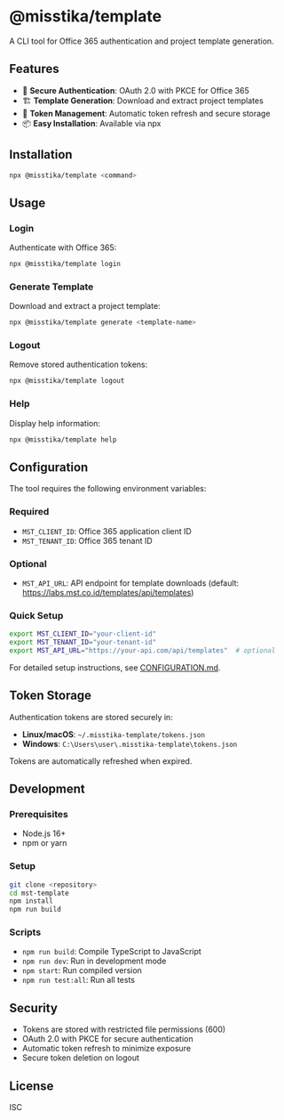 # @misstika/template

A CLI tool for Office 365 authentication and project template generation.

## Features

- 🔐 **Secure Authentication**: OAuth 2.0 with PKCE for Office 365
- 🏗️ **Template Generation**: Download and extract project templates
- 🔄 **Token Management**: Automatic token refresh and secure storage
- 📦 **Easy Installation**: Available via npx

## Installation

```bash
npx @misstika/template <command>
```

## Usage

### Login
Authenticate with Office 365:
```bash
npx @misstika/template login
```

### Generate Template
Download and extract a project template:
```bash
npx @misstika/template generate <template-name>
```

### Logout
Remove stored authentication tokens:
```bash
npx @misstika/template logout
```

### Help
Display help information:
```bash
npx @misstika/template help
```

## Configuration

The tool requires the following environment variables:

### Required
- `MST_CLIENT_ID`: Office 365 application client ID
- `MST_TENANT_ID`: Office 365 tenant ID

### Optional
- `MST_API_URL`: API endpoint for template downloads (default: https://labs.mst.co.id/templates/api/templates)

### Quick Setup
```bash
export MST_CLIENT_ID="your-client-id"
export MST_TENANT_ID="your-tenant-id"
export MST_API_URL="https://your-api.com/api/templates"  # optional
```

For detailed setup instructions, see [CONFIGURATION.md](CONFIGURATION.md).

## Token Storage

Authentication tokens are stored securely in:
- **Linux/macOS**: `~/.misstika-template/tokens.json`
- **Windows**: `C:\Users\user\.misstika-template\tokens.json`

Tokens are automatically refreshed when expired.


## Development

### Prerequisites
- Node.js 16+
- npm or yarn

### Setup
```bash
git clone <repository>
cd mst-template
npm install
npm run build
```

### Scripts
- `npm run build`: Compile TypeScript to JavaScript
- `npm run dev`: Run in development mode
- `npm start`: Run compiled version
- `npm run test:all`: Run all tests

## Security

- Tokens are stored with restricted file permissions (600)
- OAuth 2.0 with PKCE for secure authentication
- Automatic token refresh to minimize exposure
- Secure token deletion on logout

## License

ISC
